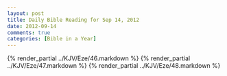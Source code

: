 ```yaml
---
layout: post
title: Daily Bible Reading for Sep 14, 2012
date: 2012-09-14
comments: true
categories: [Bible in a Year]
---
```

{% render_partial ../KJV/Eze/46.markdown %}
{% render_partial ../KJV/Eze/47.markdown %}
{% render_partial ../KJV/Eze/48.markdown %}
